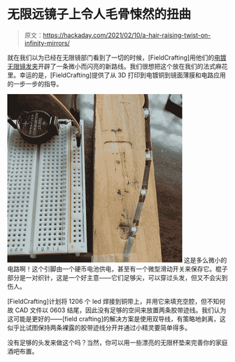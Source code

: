 # 无限远镜子上令人毛骨悚然的扭曲

> 原文：<https://hackaday.com/2021/02/10/a-hair-raising-twist-on-infinity-mirrors/>

就在我们以为已经在无限镜部门看到了一切的时候，[FieldCrafting]用他们的[电镀无限镜发夹](https://www.instructables.com/Infinity-Mirror-Electoplated-Hair-Stick/)开辟了一条微小而闪亮的新路线。我们很想把这个放在我们的法式麻花里。幸运的是，[FieldCrafting]提供了从 3D 打印到电镀铜到镜面薄膜和电路应用的一步一步的指导。

[![](img/a31a0586b5e235db734185d1c3af317d.png)](https://hackaday.com/wp-content/uploads/2021/02/hairpin-leds.jpg) 这是多么微小的电路啊！这个引脚由一个硬币电池供电，甚至有一个微型滑动开关来保存它。棍子部分是一对织针，这是一个好主意——它们足够尖，可以穿过头发，但又不会尖到伤人。

[FieldCrafting]计划将 1206 个 led 焊接到铜带上，并用它来填充空腔，但不知何故 CAD 文件以 0603 结尾，因此没有足够的空间来放置两条胶带迹线。我们认为这可能是更好的——[field crafting]的解决方案是使用双导线，有策略地剥离，这似乎比试图保持两条裸露的胶带迹线分开并通过小精灵要简单得多。

没有足够的头发来做这个吗？当然，你可以用一些漂亮的无限杯垫来完善你的家庭酒吧布置。